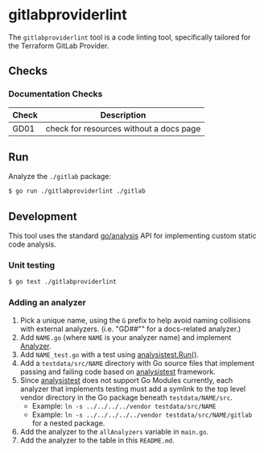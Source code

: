 # gitlabproviderlint

The `gitlabproviderlint` tool is a code linting tool, specifically tailored for the Terraform GitLab Provider.

## Checks

### Documentation Checks

Check | Description 
--- | ---
GD01 | check for resources without a docs page

## Run

Analyze the `./gitlab` package:

```sh
$ go run ./gitlabproviderlint ./gitlab
```

## Development

This tool uses the standard [go/analysis](https://godoc.org/golang.org/x/tools/go/analysis) API for implementing custom static code analysis.

### Unit testing

```sh
$ go test ./gitlabproviderlint
```

### Adding an analyzer

1. Pick a unique name, using the `G` prefix to help avoid naming collisions with external analyzers. (i.e. "GD##"" for a docs-related analyzer.)
1. Add `NAME.go` (where `NAME` is your analyzer name) and implement [Analyzer](https://godoc.org/golang.org/x/tools/go/analysis#Analyzer).
1. Add `NAME_test.go` with a test using [analysistest.Run()](https://godoc.org/golang.org/x/tools/go/analysis/analysistest#Run).
1. Add a `testdata/src/NAME` directory with Go source files that implement passing and failing code based on [analysistest](https://godoc.org/golang.org/x/tools/go/analysis/analysistest) framework.
1. Since [analysistest](https://godoc.org/golang.org/x/tools/go/analysis/analysistest) does not support Go Modules currently, each analyzer that implements testing must add a symlink to the top level vendor directory in the Go package beneath `testdata/NAME/src`.
   - Example: `ln -s ../../../../vendor testdata/src/NAME`
   - Example: `ln -s ../../../../../vendor testdata/src/NAME/gitlab` for a nested package.
1. Add the analyzer to the `allAnalyzers` variable in `main.go`.
1. Add the analyzer to the table in this `README.md`.

